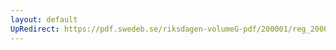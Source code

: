 ```yaml
---
layout: default
UpRedirect: https://pdf.swedeb.se/riksdagen-volumeG-pdf/200001/reg_200001/reg_200001_0510.pdf
---
```

